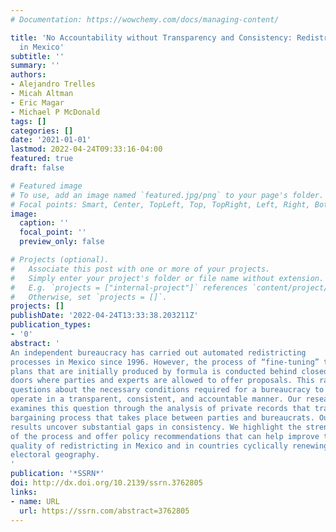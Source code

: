 ```yaml
---
# Documentation: https://wowchemy.com/docs/managing-content/

title: 'No Accountability without Transparency and Consistency: Redistricting-by-Formula
  in Mexico'
subtitle: ''
summary: ''
authors:
- Alejandro Trelles
- Micah Altman
- Eric Magar
- Michael P McDonald
tags: []
categories: []
date: '2021-01-01'
lastmod: 2022-04-24T09:33:16-04:00
featured: true
draft: false

# Featured image
# To use, add an image named `featured.jpg/png` to your page's folder.
# Focal points: Smart, Center, TopLeft, Top, TopRight, Left, Right, BottomLeft, Bottom, BottomRight.
image:
  caption: ''
  focal_point: ''
  preview_only: false

# Projects (optional).
#   Associate this post with one or more of your projects.
#   Simply enter your project's folder or file name without extension.
#   E.g. `projects = ["internal-project"]` references `content/project/deep-learning/index.md`.
#   Otherwise, set `projects = []`.
projects: []
publishDate: '2022-04-24T13:33:38.203211Z'
publication_types:
- '0'
abstract: '
An independent bureaucracy has carried out automated redistricting
processes in Mexico since 1996. However, the process of “fine-tuning” the
plans that are initially produced by formula is conducted behind closed
doors where parties and experts are allowed to offer proposals. This raises
questions about the necessary conditions required for a bureaucracy to
operate in a transparent, consistent, and accountable manner. Our research
examines this question through the analysis of private records that trace the
bargaining process that takes place between parties and bureaucrats. Our
results uncover substantial gaps in consistency. We highlight the strengths
of the process and offer policy recommendations that can help improve the
quality of redistricting in Mexico and in countries cyclically renewing their
electoral geography.
'
publication: '*SSRN*'
doi: http://dx.doi.org/10.2139/ssrn.3762805
links:
- name: URL
  url: https://ssrn.com/abstract=3762805
---
```


